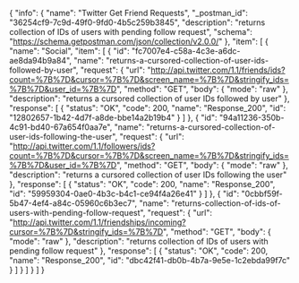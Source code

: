 {
  "info": {
    "name": "Twitter Get Friend Requests",
    "_postman_id": "36254cf9-7c9d-49f0-9fd0-4b5c259b3845",
    "description": "returns collection of IDs of users with pending follow request",
    "schema": "https://schema.getpostman.com/json/collection/v2.0.0/"
  },
  "item": [
    {
      "name": "Social",
      "item": [
        {
          "id": "fc7007e4-c58a-4c3e-a6dc-ae8da94b9a84",
          "name": "returns-a-cursored-collection-of-user-ids-followed-by-user",
          "request": {
            "url": "http://api.twitter.com/1.1/friends/ids?count=%7B%7D&cursor=%7B%7D&screen_name=%7B%7D&stringify_ids=%7B%7D&user_id=%7B%7D",
            "method": "GET",
            "body": {
              "mode": "raw"
            },
            "description": "returns a cursored collection of user IDs followed by user"
          },
          "response": [
            {
              "status": "OK",
              "code": 200,
              "name": "Response_200",
              "id": "12802657-1b42-4d7f-a8de-bbe14a2b19b4"
            }
          ]
        },
        {
          "id": "94a11236-350b-4c91-bd40-67a654f0aa7e",
          "name": "returns-a-cursored-collection-of-user-ids-following-the-user",
          "request": {
            "url": "http://api.twitter.com/1.1/followers/ids?count=%7B%7D&cursor=%7B%7D&screen_name=%7B%7D&stringify_ids=%7B%7D&user_id=%7B%7D",
            "method": "GET",
            "body": {
              "mode": "raw"
            },
            "description": "returns a cursored collection of user IDs following the user"
          },
          "response": [
            {
              "status": "OK",
              "code": 200,
              "name": "Response_200",
              "id": "59959304-0ae0-4b3c-b4c1-ce94f4a26e41"
            }
          ]
        },
        {
          "id": "0cbbf59f-5b47-4ef4-a84c-05960c6b3ec7",
          "name": "returns-collection-of-ids-of-users-with-pending-follow-request",
          "request": {
            "url": "http://api.twitter.com/1.1/friendships/incoming?cursor=%7B%7D&stringify_ids=%7B%7D",
            "method": "GET",
            "body": {
              "mode": "raw"
            },
            "description": "returns collection of IDs of users with pending follow request"
          },
          "response": [
            {
              "status": "OK",
              "code": 200,
              "name": "Response_200",
              "id": "dbc42f41-db0b-4b7a-9e5e-1c2ebda99f7c"
            }
          ]
        }
      ]
    }
  ]
}